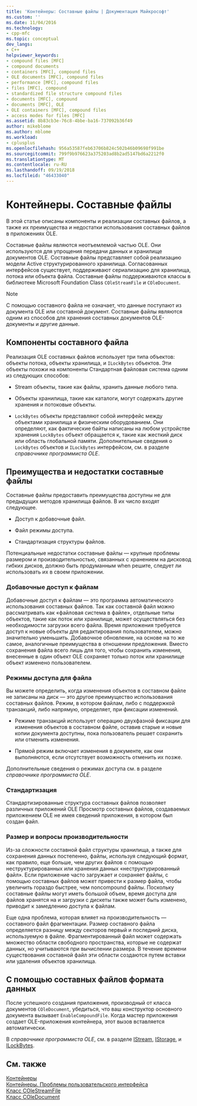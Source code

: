 ```yaml
---
title: 'Контейнеры: Составные файлы | Документация Майкрософт'
ms.custom: ''
ms.date: 11/04/2016
ms.technology:
- cpp-mfc
ms.topic: conceptual
dev_langs:
- C++
helpviewer_keywords:
- compound files [MFC]
- compound documents
- containers [MFC], compound files
- OLE documents [MFC], compound files
- performance [MFC], compound files
- files [MFC], compound
- standardized file structure compound files
- documents [MFC], compound
- documents [MFC], OLE
- OLE containers [MFC], compound files
- access modes for files [MFC]
ms.assetid: 8b83cb3e-76c8-4bbe-ba16-737092b36f49
author: mikeblome
ms.author: mblome
ms.workload:
- cplusplus
ms.openlocfilehash: 956a53587feb63706b824c502b46b09698f991be
ms.sourcegitcommit: 799f9b976623a375203ad8b2ad5147bd6a2212f0
ms.translationtype: MT
ms.contentlocale: ru-RU
ms.lasthandoff: 09/19/2018
ms.locfileid: "46433040"
---
```

# <a name="containers-compound-files"></a>Контейнеры. Составные файлы

В этой статье описаны компоненты и реализации составных файлов, а также их преимущества и недостатки использования составных файлов в приложениях OLE.

Составные файлы являются неотъемлемой частью OLE. Они используются для упрощения передачи данных и хранилище документов OLE. Составные файлы представляет собой реализацию модели Active структурированного хранилища. Согласованных интерфейсов существует, поддерживают сериализацию для хранилища, потока или объекта файла. Составные файлы поддерживаются классы в библиотеке Microsoft Foundation Class `COleStreamFile` и `COleDocument`.

> [!NOTE]
>  С помощью составного файла не означает, что данные поступают из документа OLE или составной документ. Составные файлы являются одним из способов для хранения составных документов OLE-документы и другие данные.

##  <a name="_core_components_of_a_compound_file"></a> Компоненты составного файла

Реализация OLE составных файлов использует три типа объектов: объекты потока, объекты хранилища, и `ILockBytes` объектов. Эти объекты похожи на компоненты Стандартная файловая система одним из следующих способов:

- Stream объекты, такие как файлы, хранить данные любого типа.

- Объекты хранилища, такие как каталоги, могут содержать другие хранения и потоковые объекты.

- `LockBytes` объекты представляют собой интерфейс между объектами хранилища и физическим оборудованием. Они определяют, как фактические байты написаны на любом устройстве хранения `LockBytes` объект обращается к, такие как жесткий диск или область глобальной памяти. Дополнительные сведения о `LockBytes` объектов и `ILockBytes` интерфейсом, см. в разделе *справочнике программиста OLE*.

##  <a name="_core_advantages_and_disadvantages_of_compound_files"></a> Преимущества и недостатки составные файлы

Составные файлы предоставить преимущества доступны не для предыдущих методов хранилища файлов. В их число входят следующее.

- Доступ к добавочные файл.

- Файл режимы доступа.

- Стандартизация структуры файлов.

Потенциальные недостатки составные файлы — крупные проблемы размером и производительностью, связанных с хранением на дисковод гибких дисков, должно быть продуманным when решите, следует ли использовать их в своем приложении.

###  <a name="_core_incremental_access_to_files"></a> Добавочные доступ к файлам

Добавочные доступ к файлам — это программа автоматического использования составных файлов. Так как составной файл можно рассматривать как «файловая система в файле», отдельные типы объектов, такие как поток или хранилище, может осуществляться без необходимости загрузки всего файла. Время приложения требуется доступ к новые объекты для редактирования пользователем, можно значительно уменьшить. Добавочное обновление, на основе на то же самое, аналогичные преимущества в отношении предложения. Вместо сохранения файла всего лишь для того, чтобы сохранить изменения, внесенные в один объект OLE сохраняет только поток или хранилище объект изменено пользователем.

###  <a name="_core_file_access_modes"></a> Режимы доступа для файла

Вы можете определить, когда изменения объектов в составном файле не записаны на диск — это другое преимущество использования составных файлов. Режим, в котором файлам, либо с поддержкой транзакций, либо напрямую, определяет, при фиксации изменений.

- Режиме транзакций использует операцию двухфазной фиксации для изменения объектов в составном файле, оставив старые и новые копии документа доступны, пока пользователь решает сохранить или отменить изменения.

- Прямой режим включает изменения в документе, как они выполняются, если отсутствует возможность отменить их позже.

Дополнительные сведения о режимах доступа см. в разделе *справочнике программиста OLE*.

###  <a name="_core_standardization"></a> Стандартизация

Стандартизированные структура составных файлов позволяет различных приложений OLE Просмотр составных файлов, создаваемых приложением OLE не имея сведений приложения, в котором был создан файл.

###  <a name="_core_size_and_performance_considerations"></a> Размер и вопросы производительности

Из-за сложности составной файл структуры хранилища, а также для сохранения данных постепенно, файлы, используя следующий формат, как правило, еще больше, чем других файлов с помощью неструктурированных или хранения данных «неструктурированный файл». Если приложение часто загружает и сохраняет файлы, с помощью составных файлов может привести к размер файла, чтобы увеличить гораздо быстрее, чем noncompound файлы. Поскольку составные файлы могут иметь большой объем, время доступа для файлов хранятся на и загрузки с дискеты также может быть изменено, приводит к замедлению доступа к файлам.

Еще одна проблема, которая влияет на производительность — составного файл фрагментации. Размер составного файла определяется разницу между секторов первый и последний диска, используемую в файле. Фрагментированный файл может содержать множество области свободного пространства, которые не содержат данных, но учитываются при вычислении размера. В течение времени существования составной файл эти области создаются путем вставки или удаления объектов хранилища.

##  <a name="_core_using_compound_files_format_for_your_data"></a> С помощью составных файлов формата данных

После успешного создания приложения, производный от класса документов `COleDocument`, убедиться, что ваш конструктор основного документа вызывает `EnableCompoundFile`. Когда мастер приложения создает OLE-приложения контейнера, этот вызов вставляется автоматически.

В *справочнике программиста OLE*, см. в разделе [IStream](/windows/desktop/api/objidl/nn-objidl-istream), [IStorage](/windows/desktop/api/objidl/nn-objidl-istorage), и [ILockBytes](/windows/desktop/api/objidl/nn-objidl-ilockbytes).

## <a name="see-also"></a>См. также

[Контейнеры](../mfc/containers.md)<br/>
[Контейнеры. Проблемы пользовательского интерфейса](../mfc/containers-user-interface-issues.md)<br/>
[Класс COleStreamFile](../mfc/reference/colestreamfile-class.md)<br/>
[Класс COleDocument](../mfc/reference/coledocument-class.md)
